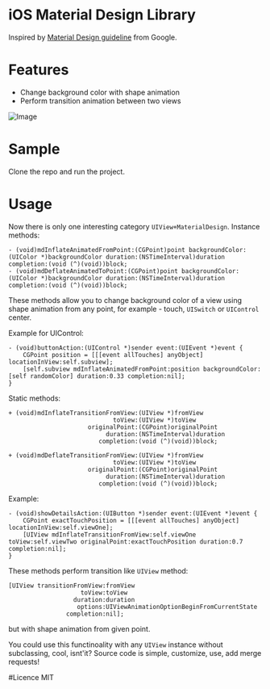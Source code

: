 # iOS Material Design Library

Inspired by [Material Design guideline](http://www.google.ru/design/spec/material-design/introduction.html) from Google.

# Features
- Change background color with shape animation
- Perform transition animation between two views

![Image](https://raw.githubusercontent.com/moqod/ios-material-design/master/md.gif)

# Sample
Clone the repo and run the project.

# Usage
Now there is only one interesting category `UIView+MaterialDesign`.
Instance methods:
``` objc
- (void)mdInflateAnimatedFromPoint:(CGPoint)point backgroundColor:(UIColor *)backgroundColor duration:(NSTimeInterval)duration completion:(void (^)(void))block;
- (void)mdDeflateAnimatedToPoint:(CGPoint)point backgroundColor:(UIColor *)backgroundColor duration:(NSTimeInterval)duration completion:(void (^)(void))block;
```
These methods allow you to change background color of a view using shape animation from any point, for example - touch, `UISwitch` or `UIControl` center.

Example for UIControl:
``` objc
- (void)buttonAction:(UIControl *)sender event:(UIEvent *)event {
    CGPoint position = [[[event allTouches] anyObject] locationInView:self.subview];
    [self.subview mdInflateAnimatedFromPoint:position backgroundColor:[self randomColor] duration:0.33 completion:nil];
}
```

Static methods:
``` objc
+ (void)mdInflateTransitionFromView:(UIView *)fromView
                             toView:(UIView *)toView
                      originalPoint:(CGPoint)originalPoint
                           duration:(NSTimeInterval)duration
                         completion:(void (^)(void))block;

+ (void)mdDeflateTransitionFromView:(UIView *)fromView
                             toView:(UIView *)toView
                      originalPoint:(CGPoint)originalPoint
                           duration:(NSTimeInterval)duration
                         completion:(void (^)(void))block;
```

Example:
``` objc
- (void)showDetailsAction:(UIButton *)sender event:(UIEvent *)event {
    CGPoint exactTouchPosition = [[[event allTouches] anyObject] locationInView:self.viewOne];
    [UIView mdInflateTransitionFromView:self.viewOne toView:self.viewTwo originalPoint:exactTouchPosition duration:0.7 completion:nil];
}
```

These methods perform transition like `UIView` method:
``` objc
[UIView transitionFromView:fromView
                    toView:toView
                  duration:duration
                   options:UIViewAnimationOptionBeginFromCurrentState
                completion:nil];
```
but with shape animation from given point.

You could use this functinoality with any `UIView` instance without subclassing, cool, isnt'it?
Source code is simple, customize, use, add merge requests!

#Licence
MIT
